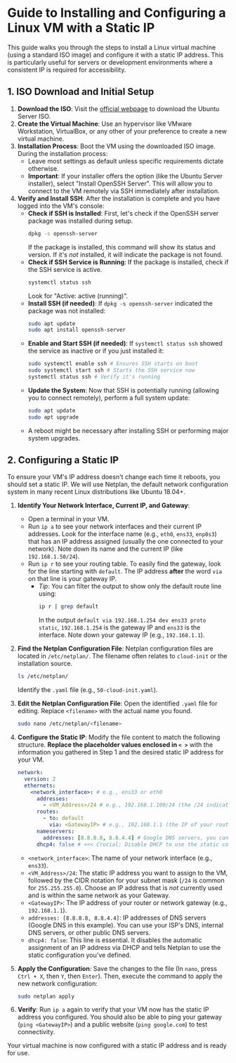 # Guide to Installing and Configuring a Linux VM with a Static IP

This guide walks you through the steps to install a Linux virtual machine (using a standard ISO image) and configure it with a static IP address. This is particularly useful for servers or development environments where a consistent IP is required for accessibility.

## 1. ISO Download and Initial Setup

1.  **Download the ISO**: Visit the [official webpage](https://releases.ubuntu.com/oracular/) to download the Ubuntu Server ISO.
2.  **Create the Virtual Machine**: Use an hypervisor like VMware Workstation, VirtualBox, or any other of your preference to create a new virtual machine.
3.  **Installation Process**: Boot the VM using the downloaded ISO image. During the installation process:
    * Leave most settings as default unless specific requirements dictate otherwise.
    * **Important**: If your installer offers the option (like the Ubuntu Server installer), select "Install OpenSSH Server". This will allow you to connect to the VM remotely via SSH immediately after installation.
4.  **Verify and Install SSH**: After the installation is complete and you have logged into the VM's console:
    * **Check if SSH is Installed**: First, let's check if the OpenSSH server package was installed during setup.
        ```bash
        dpkg -s openssh-server
        ```
        If the package is installed, this command will show its status and version. If it's *not* installed, it will indicate the package is not found.
    * **Check if SSH Service is Running**: If the package is installed, check if the SSH service is active.
        ```bash
        systemctl status ssh
        ```
        Look for "Active: active (running)".
    * **Install SSH (if needed)**: If `dpkg -s openssh-server` indicated the package was not installed:
        ```bash
        sudo apt update
        sudo apt install openssh-server
        ```
    * **Enable and Start SSH (if needed)**: If `systemctl status ssh` showed the service as inactive or if you just installed it:
        ```bash
        sudo systemctl enable ssh # Ensures SSH starts on boot
        sudo systemctl start ssh # Starts the SSH service now
        systemctl status ssh # Verify it's running
        ```
    * **Update the System**: Now that SSH is potentially running (allowing you to connect remotely), perform a full system update:
        ```bash
        sudo apt update
        sudo apt upgrade
        ```
    * A reboot might be necessary after installing SSH or performing major system upgrades.

## 2. Configuring a Static IP

To ensure your VM's IP address doesn't change each time it reboots, you should set a static IP. We will use Netplan, the default network configuration system in many recent Linux distributions like Ubuntu 18.04+.

1.  **Identify Your Network Interface, Current IP, and Gateway**:
    * Open a terminal in your VM.
    * Run `ip a` to see your network interfaces and their current IP addresses. Look for the interface name (e.g., `eth0`, `ens33`, `enp0s3`) that has an IP address assigned (usually the one connected to your network). Note down its name and the current IP (like `192.168.1.50/24`).
    * Run `ip r` to see your routing table. To easily find the gateway, look for the line starting with `default`. The IP address **after** the word `via` on that line is your gateway IP.
        * *Tip*: You can filter the output to show only the default route line using:
            ```bash
            ip r | grep default
            ```
            In the output `default via 192.168.1.254 dev ens33 proto static`, `192.168.1.254` is the gateway IP and `ens33` is the interface. Note down your gateway IP (e.g., `192.168.1.1`).
2.  **Find the Netplan Configuration File**: Netplan configuration files are located in `/etc/netplan/`. The filename often relates to `cloud-init` or the installation source.
    ```bash
    ls /etc/netplan/
    ```
    Identify the `.yaml` file (e.g., `50-cloud-init.yaml`).
3.  **Edit the Netplan Configuration File**: Open the identified `.yaml` file for editing. Replace `<filename>` with the actual name you found.
    ```bash
    sudo nano /etc/netplan/<filename>
    ```
4.  **Configure the Static IP**: Modify the file content to match the following structure. **Replace the placeholder values enclosed in `< >`** with the information you gathered in Step 1 and the desired static IP address for your VM.

    ```yaml
    network:
      version: 2
      ethernets:
        <network_interface>: # e.g., ens33 or eth0
          addresses:
            - <VM_Address>/24 # e.g., 192.168.1.100/24 (the /24 indicates the subnet mask 255.255.255.0)
          routes:
            - to: default
              via: <GatewayIP> # e.g., 192.168.1.1 (the IP of your router or gateway)
          nameservers:
            addresses: [8.8.8.8, 8.8.4.4] # Google DNS servers, you can use others if you prefer
          dhcp4: false # <<< Crucial: Disable DHCP to use the static configuration below
    ```
    * `<network_interface>`: The name of your network interface (e.g., `ens33`).
    * `<VM_Address>/24`: The static IP address you want to assign to the VM, followed by the CIDR notation for your subnet mask (`/24` is common for `255.255.255.0`). Choose an IP address that is *not* currently used and is within the same network as your Gateway.
    * `<GatewayIP>`: The IP address of your router or network gateway (e.g., `192.168.1.1`).
    * `addresses: [8.8.8.8, 8.8.4.4]`: IP addresses of DNS servers (Google DNS in this example). You can use your ISP's DNS, internal DNS servers, or other public DNS servers.
    * `dhcp4: false`: This line is essential. It disables the automatic assignment of an IP address via DHCP and tells Netplan to use the static configuration you've defined.

5.  **Apply the Configuration**: Save the changes to the file (In `nano`, press `Ctrl + X`, then `Y`, then `Enter`). Then, execute the command to apply the new network configuration:
    ```bash
    sudo netplan apply
    ```
6.  **Verify**: Run `ip a` again to verify that your VM now has the static IP address you configured. You should also be able to ping your gateway (`ping <GatewayIP>`) and a public website (`ping google.com`) to test connectivity.

Your virtual machine is now configured with a static IP address and is ready for use.
